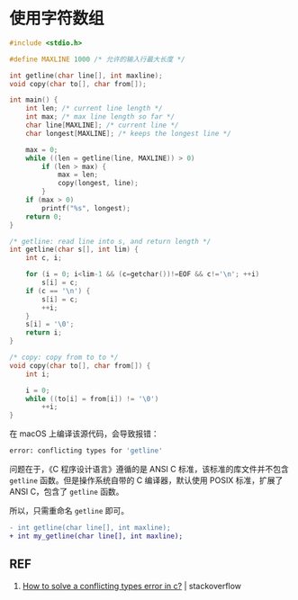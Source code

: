 # 使用字符数组

```c
#include <stdio.h>

#define MAXLINE 1000 /* 允许的输入行最大长度 */

int getline(char line[], int maxline);
void copy(char to[], char from[]);

int main() {
    int len; /* current line length */
    int max; /* max line length so far */
    char line[MAXLINE]; /* current line */
    char longest[MAXLINE]; /* keeps the longest line */

    max = 0;
    while ((len = getline(line, MAXLINE)) > 0)
        if (len > max) {
            max = len;
            copy(longest, line);
        }
    if (max > 0)
        printf("%s", longest);
    return 0;
}

/* getline: read line into s, and return length */
int getline(char s[], int lim) {
    int c, i;

    for (i = 0; i<lim-1 && (c=getchar())!=EOF && c!='\n'; ++i)
        s[i] = c;
    if (c == '\n') {
        s[i] = c;
        ++i;
    }
    s[i] = '\0';
    return i;
}

/* copy: copy from to to */
void copy(char to[], char from[]) {
    int i;

    i = 0;
    while ((to[i] = from[i]) != '\0')
        ++i;
}
```

在 macOS 上编译该源代码，会导致报错：

```sh
error: conflicting types for 'getline'
```

问题在于，《C 程序设计语言》遵循的是 ANSI C 标准，该标准的库文件并不包含 `getline` 函数。但是操作系统自带的 C 编译器，默认使用 POSIX 标准，扩展了 ANSI C，包含了 `getline` 函数。

所以，只需重命名 `getline` 即可。

```diff
- int getline(char line[], int maxline);
+ int my_getline(char line[], int maxline);
```

## REF

1. [How to solve a conflicting types error in c?](https://stackoverflow.com/questions/55861379/how-to-solve-a-conflicting-types-error-in-c) | stackoverflow